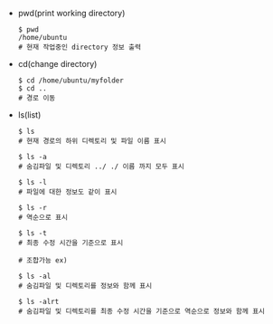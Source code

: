 - pwd(print working directory)

	```shell
	$ pwd
	/home/ubuntu
	# 현재 작업중인 directory 정보 출력
	```
	
- cd(change directory)

  ```shell
  $ cd /home/ubuntu/myfolder
  $ cd ..
  # 경로 이동
  ```

- ls(list)

  ```shell
  $ ls
  # 현재 경로의 하위 디렉토리 및 파일 이름 표시
  
  $ ls -a
  # 숨김파일 및 디렉토리 ../ ./ 이름 까지 모두 표시
  
  $ ls -l
  # 파일에 대한 정보도 같이 표시
  
  $ ls -r
  # 역순으로 표시
  
  $ ls -t
  # 최종 수정 시간을 기준으로 표시
  ```

  ```shell
  # 조합가능 ex)
  
  $ ls -al
  # 숨김파일 및 디렉토리를 정보와 함께 표시
  
  $ ls -alrt
  # 숨김파일 및 디렉토리를 최종 수정 시간을 기준으로 역순으로 정보와 함께 표시
  ```

  

